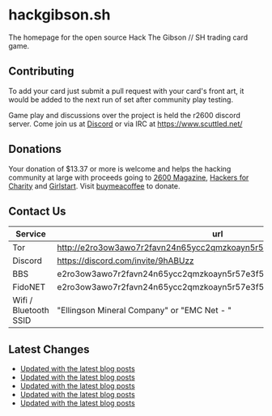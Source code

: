 # hackgibson.sh
The homepage for the open source Hack The Gibson // SH trading card game.


## Contributing

To add your card just submit a pull request with your card's front art, it would be added to the next run of set after community play testing.

Game play and discussions over the project is held the r2600 discord server. Come join us at [Discord](https://discord.com/invite/9hABUzz) or via IRC at https://www.scuttled.net/


## Donations

Your donation of $13.37 or more is welcome and helps the hacking community at large with proceeds going to [2600 Magazine](https://2600.com/), [Hackers for Charity](https://hackersforcharity.org) and [Girlstart](https://girlstart.org).  Visit [buymeacoffee](https://www.buymeacoffee.com/hackgibson.sh) to donate.


## Contact Us

Service | url
-|-
Tor | http://e2ro3ow3awo7r2favn24n65ycc2qmzkoayn5r57e3f56nvjwdcgg32ad.onion
Discord | https://discord.com/invite/9hABUzz
BBS | e2ro3ow3awo7r2favn24n65ycc2qmzkoayn5r57e3f56nvjwdcgg32ad.onion:23
FidoNET | e2ro3ow3awo7r2favn24n65ycc2qmzkoayn5r57e3f56nvjwdcgg32ad.onion:24554
Wifi / Bluetooth SSID | "Ellingson Mineral Company" or "EMC Net - <fidonet address>"

## Latest Changes
<!-- BLOG-POST-LIST:START -->
- [Updated with the latest blog posts](https://github.com/DFW2600/hackgibson.sh/commit/c00b0736bfda6f15137e2676d18789115aed9f07)
- [Updated with the latest blog posts](https://github.com/DFW2600/hackgibson.sh/commit/3899e294f3990abccc46e539a1f97b59ad857ee2)
- [Updated with the latest blog posts](https://github.com/DFW2600/hackgibson.sh/commit/2d8cf01a0efbf11f6e513fccedfa4627c9d1e9f0)
- [Updated with the latest blog posts](https://github.com/DFW2600/hackgibson.sh/commit/aafdf2c577bd0d1469af191fc239c5a999e009c9)
- [Updated with the latest blog posts](https://github.com/DFW2600/hackgibson.sh/commit/41d5faacd356da466db870080d177956ee627594)
<!-- BLOG-POST-LIST:END -->
